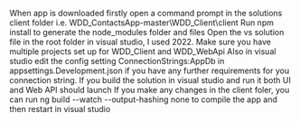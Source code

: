 When app is downloaded firstly open a command prompt in the solutions client folder i.e. WDD_ContactsApp-master\WDD_Client\client
Run npm install to generate the node_modules folder and files
Open the vs solution file in the root folder in visual studio, I used 2022. Make sure you have multiple projects set up for WDD_Client and WDD_WebApi
Also in visual studio edit the config setting ConnectionStrings:AppDb in appsettings.Development.json if you have any further requirements for you connection string.
If you build the solution in visual studio and run it both UI and Web API should launch
If you make any changes in the client foler, you can run ng build --watch --output-hashing none to compile the app and then restart in visual studio
